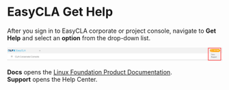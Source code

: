 # EasyCLA Get Help

After you sign in to EasyCLA corporate or project console, navigate to **Get Help** and select an **option** from the drop-down list.

![](../.gitbook/assets/eascycla-get-help.png)

**Docs** opens the [Linux Foundation Product Documentation](https://docs.linuxfoundation.org/lfx/easycla).  
**Support** opens the Help Center.

